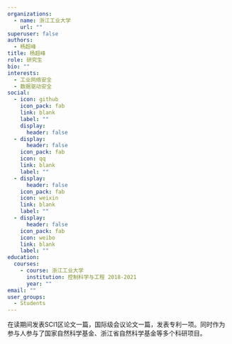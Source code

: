 ```yaml
---
organizations:
  - name: 浙江工业大学
    url: ""
superuser: false
authors:
  - 杨超峰
title: 杨超峰
role: 研究生
bio: ""
interests:
  - 工业网络安全
  - 数据驱动安全
social:
  - icon: github
    icon_pack: fab
    link: blank
    label: ""
    display:
      header: false
  - display:
      header: false
    icon_pack: fab
    icon: qq
    link: blank
    label: ""
  - display:
      header: false
    icon_pack: fab
    icon: weixin
    link: blank
    label: ""
  - display:
      header: false
    icon_pack: fab
    icon: weibo
    link: blank
    label: ""
education:
  courses:
    - course: 浙江工业大学
      institution: 控制科学与工程 2018-2021
      year: ""
email: ""
user_groups:
  - Students
---
```

在读期间发表SCI1区论文一篇，国际级会议论文一篇，发表专利一项。同时作为参与人参与了国家自然科学基金、浙江省自然科学基金等多个科研项目。